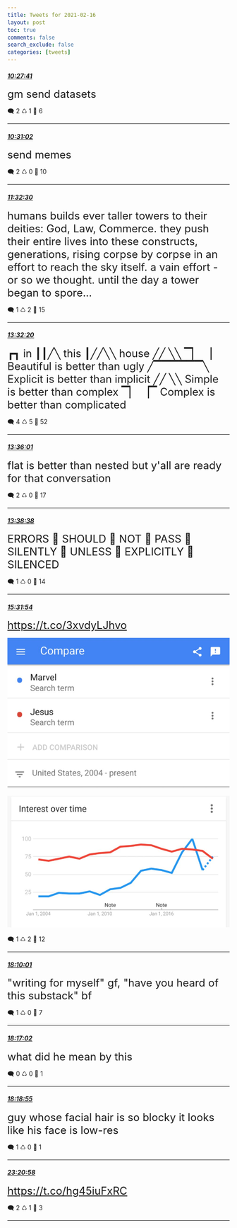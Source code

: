 ```yaml
---
title: Tweets for 2021-02-16
layout: post
toc: true
comments: false
search_exclude: false
categories: [tweets]
---
```



#### <a href = "https://twitter.com/deepfates/status/1361728970870321152">*10:27:41*</a>

<font size="5">gm send datasets</font>



🗨️ 2 ♺ 1 🤍  6   

---
    
#### <a href = "https://twitter.com/deepfates/status/1361729817196990470">*10:31:02*</a>

<font size="5">send memes</font>



🗨️ 2 ♺ 0 🤍  10   

---
    
#### <a href = "https://twitter.com/deepfates/status/1361745284343214084">*11:32:30*</a>

<font size="5">humans builds ever taller towers to their deities: God, Law, Commerce.   they push their entire lives into these constructs, generations, rising corpse by corpse in an effort to reach the sky itself. a vain effort - or so we thought.   until the day a tower began to spore...</font>



🗨️ 1 ♺ 2 🤍  15   

---
    
#### <a href = "https://twitter.com/deepfates/status/1361775439618789376">*13:32:20*</a>

<font size="5">┏┓      in ┃┃╱╲ this ┃╱╱╲╲ house  ╱╱        ╲╲  ▔▏        ▕   Beautiful is better than ugly ╱▔▔▔▔▔▔╲ Explicit is better than implicit ╱╱                 ╲╲ Simple is better than complex ▔▏                     ▕▔ Complex is better than complicated</font>



🗨️ 4 ♺ 5 🤍  52   

---
    
#### <a href = "https://twitter.com/deepfates/status/1361776369500217344">*13:36:01*</a>

<font size="5">flat is better than nested but y'all are ready for that conversation</font>



🗨️ 2 ♺ 0 🤍  17   

---
    
#### <a href = "https://twitter.com/deepfates/status/1361777027821436931">*13:38:38*</a>

<font size="5">ERRORS 👏 SHOULD 👏 NOT 👏 PASS 👏 SILENTLY 👏 UNLESS 👏 EXPLICITLY 👏 SILENCED</font>



🗨️ 1 ♺ 0 🤍  14   

---
    
#### <a href = "https://twitter.com/deepfates/status/1361805530512072708">*15:31:54*</a>

<font size="5"> https://t.co/3xvdyLJhvo</font>

![image from twitter](/images/EuYa6V5VEAA3NR2.jpg)

![image from twitter](/images/EuYa6dlVkAAbCLD.jpg)


🗨️ 1 ♺ 2 🤍  12   

---
    
#### <a href = "https://twitter.com/deepfates/status/1361845324973633538">*18:10:01*</a>

<font size="5">"writing for myself" gf, "have you heard of this substack" bf</font>



🗨️ 1 ♺ 0 🤍  7   

---
    
#### <a href = "https://twitter.com/deepfates/status/1361847090104569856">*18:17:02*</a>

<font size="5">what did he mean by this</font>



🗨️ 0 ♺ 0 🤍  1   

---
    
#### <a href = "https://twitter.com/deepfates/status/1361847563146518528">*18:18:55*</a>

<font size="5">guy whose facial hair is so blocky it looks like his face is low-res</font>



🗨️ 1 ♺ 0 🤍  1   

---
    
#### <a href = "https://twitter.com/deepfates/status/1361923575100284928">*23:20:58*</a>

<font size="5"> https://t.co/hg45iuFxRC</font>



🗨️ 2 ♺ 1 🤍  3   

---
    
            


